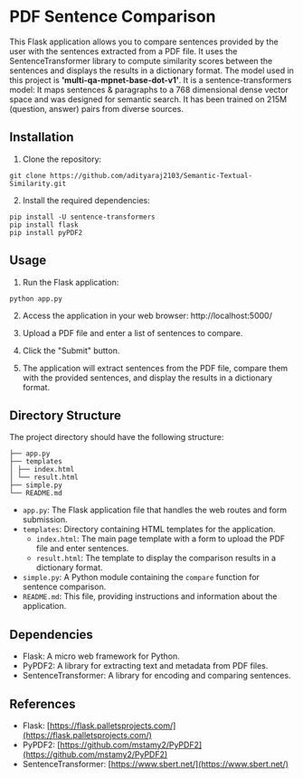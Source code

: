 # PDF Sentence Comparison

This Flask application allows you to compare sentences provided by the user with the sentences extracted from a PDF file. It uses the SentenceTransformer library to compute similarity scores between the sentences and displays the results in a dictionary format.
The model used in this project is **'multi-qa-mpnet-base-dot-v1'**. It is a sentence-transformers model: It maps sentences & paragraphs to a 768 dimensional dense vector space and was designed for semantic search. It has been trained on 215M (question, answer) pairs from diverse sources. 

## Installation

1. Clone the repository:
```
git clone https://github.com/adityaraj2103/Semantic-Textual-Similarity.git
```

2. Install the required dependencies:
```
pip install -U sentence-transformers
pip install flask
pip install pyPDF2
```

## Usage

1. Run the Flask application:
```
python app.py
```

2. Access the application in your web browser:
http://localhost:5000/


3. Upload a PDF file and enter a list of sentences to compare.

4. Click the "Submit" button.

5. The application will extract sentences from the PDF file, compare them with the provided sentences, and display the results in a dictionary format.

## Directory Structure

The project directory should have the following structure:
```
├── app.py
├── templates
│ ├── index.html
│ └── result.html
├── simple.py
└── README.md
```

- `app.py`: The Flask application file that handles the web routes and form submission.
- `templates`: Directory containing HTML templates for the application.
  - `index.html`: The main page template with a form to upload the PDF file and enter sentences.
  - `result.html`: The template to display the comparison results in a dictionary format.
- `simple.py`: A Python module containing the `compare` function for sentence comparison.
- `README.md`: This file, providing instructions and information about the application.

## Dependencies

- Flask: A micro web framework for Python.
- PyPDF2: A library for extracting text and metadata from PDF files.
- SentenceTransformer: A library for encoding and comparing sentences.

## References

- Flask: [https://flask.palletsprojects.com/](https://flask.palletsprojects.com/)
- PyPDF2: [https://github.com/mstamy2/PyPDF2](https://github.com/mstamy2/PyPDF2)
- SentenceTransformer: [https://www.sbert.net/](https://www.sbert.net/)

